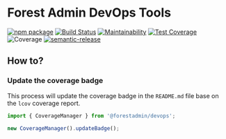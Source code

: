 # Forest Admin DevOps Tools
[![npm package](https://badge.fury.io/js/%40forestadmin%2Fdevops.svg)](https://badge.fury.io/js/%40forestadmin%2Fdevops)
[![Build Status](https://travis-ci.com/ForestAdmin/devops.svg?token=GhLkKxborSQok42EpFsc&branch=devel)](https://travis-ci.org/ForestAdmin/devops)
[![Maintainability](https://api.codeclimate.com/v1/badges/195b22d2a89905891ec3/maintainability)](https://codeclimate.com/github/ForestAdmin/devops/maintainability)
[![Test Coverage](https://api.codeclimate.com/v1/badges/195b22d2a89905891ec3/test_coverage)](https://codeclimate.com/github/ForestAdmin/devops/test_coverage)
![Coverage](https://img.shields.io/badge/coverage-22%25%0A-critical)
[![semantic-release](https://img.shields.io/badge/%20%20%F0%9F%93%A6%F0%9F%9A%80-semantic--release-e10079.svg)](https://github.com/semantic-release/semantic-release)

## How to?

### Update the coverage badge
This process will update the coverage badge in the `README.md` file base on the `lcov` coverage report.

```javascript
import { CoverageManager } from '@forestadmin/devops';

new CoverageManager().updateBadge();
```
